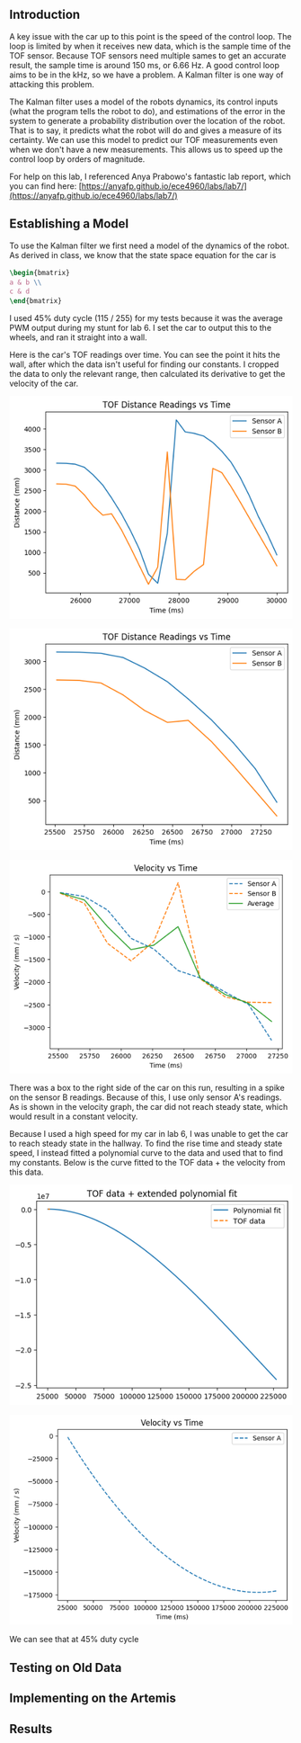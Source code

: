 ## Introduction

A key issue with the car up to this point is the speed of the control loop. The loop is limited by when it receives new data, which is the sample time of the TOF sensor. Because TOF sensors need multiple sames to get an accurate result, the sample time is around 150 ms, or 6.66 Hz. A good control loop aims to be in the kHz, so we have a problem. A Kalman filter is one way of attacking this problem.

The Kalman filter uses a model of the robots dynamics, its control inputs (what the program tells the robot to do), and estimations of the error in the system to generate a probability distribution over the location of the robot. That is to say, it predicts what the robot will do and gives a measure of its certainty. We can use this model to predict our TOF measurements even when we don't have a new measurements. This allows us to speed up the control loop by orders of magnitude.

For help on this lab, I referenced Anya Prabowo's fantastic lab report, which you can find here: [https://anyafp.github.io/ece4960/labs/lab7/](https://anyafp.github.io/ece4960/labs/lab7/)

## Establishing a Model

To use the Kalman filter we first need a model of the dynamics of the robot. As derived in class, we know that the state space equation for the car is

```latex
\begin{bmatrix}
a & b \\
c & d 
\end{bmatrix}
```

I used 45% duty cycle (115 / 255) for my tests because it was the average PWM output during my stunt for lab 6. I set the car to output this to the wheels, and ran it straight into a wall.

Here is the car's TOF readings over time. You can see the point it hits the wall, after which the data isn't useful for finding our constants. I cropped the data to only the relevant range, then calculated its derivative to get the velocity of the car.

![The original data](./assets/orig_data.png)

![The clipped data](./assets/clipped_tof_data.png)

![The velocity data](./assets/clipped_tof_average_data.png)

There was a box to the right side of the car on this run, resulting in a spike on the sensor B readings. Because of this, I use only sensor A's readings. As is shown in the velocity graph, the car did not reach steady state, which would result in a constant velocity.

Because I used a high speed for my car in lab 6, I was unable to get the car to reach steady state in the hallway. To find the rise time and steady state speed, I instead fitted a polynomial curve to the data and used that to find my constants. Below is the curve fitted to the TOF data + the velocity from this data.

![The fitted TOF data](./assets/tof_fitted.png)

![Velocity from the fitted TOF data](./assets/velocity_fitted.png)

We can see that at 45% duty cycle


## Testing on Old Data

## Implementing on the Artemis

## Results